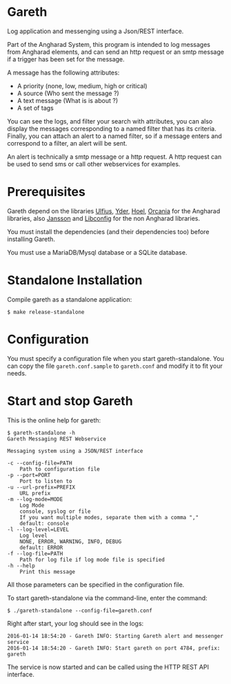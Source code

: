# Gareth

Log application and messenging using a Json/REST interface.

Part of the Angharad System, this program is intended to log messages from Angharad elements, and can send an http request or an smtp message if a trigger has been set for the message.

A message has the following attributes:
- A priority (none, low, medium, high or critical)
- A source (Who sent the message ?)
- A text message (What is is about ?)
- A set of tags

You can see the logs, and filter your search with attributes, you can also display the messages corresponding to a named filter that has its criteria. Finally, you can attach an alert to a named filter, so if a message enters and correspond to a filter, an alert will be sent.

An alert is technically a smtp message or a http request. A http request can be used to send sms or call other webservices for examples.

# Prerequisites

Gareth depend on the libraries [Ulfius](https://github.com/babelouest/ulfius/), [Yder](https://github.com/babelouest/yder/), [Hoel](https://github.com/babelouest/hoel/), [Orcania](https://github.com/babelouest/orcania/) for the Angharad libraries, also [Jansson](http://www.digip.org/jansson/) and [Libconfig](http://www.hyperrealm.com/libconfig/) for the non Angharad libraries.

You must install the dependencies (and their dependencies too) before installing Gareth.

You must use a MariaDB/Mysql database or a SQLite database.

# Standalone Installation

Compile gareth as a standalone application:

```shell
$ make release-standalone
```

# Configuration

You must specify a configuration file when you start gareth-standalone. You can copy the file `gareth.conf.sample` to `gareth.conf` and modify it to fit your needs.

# Start and stop Gareth

This is the online help for gareth:

```shell
$ gareth-standalone -h
Gareth Messaging REST Webservice

Messaging system using a JSON/REST interface

-c --config-file=PATH
	Path to configuration file
-p --port=PORT
	Port to listen to
-u --url-prefix=PREFIX
	URL prefix
-m --log-mode=MODE
	Log Mode
	console, syslog or file
	If you want multiple modes, separate them with a comma ","
	default: console
-l --log-level=LEVEL
	Log level
	NONE, ERROR, WARNING, INFO, DEBUG
	default: ERROR
-f --log-file=PATH
	Path for log file if log mode file is specified
-h --help
	Print this message
```

All those parameters can be specified in the configuration file.

To start gareth-standalone via the command-line, enter the command:

```shell
$ ./gareth-standalone --config-file=gareth.conf
```

Right after start, your log should see in the logs:

```
2016-01-14 18:54:20 - Gareth INFO: Starting Gareth alert and messenger service 
2016-01-14 18:54:20 - Gareth INFO: Start gareth on port 4784, prefix: gareth 
```

The service is now started and can be called using the HTTP REST API interface.
